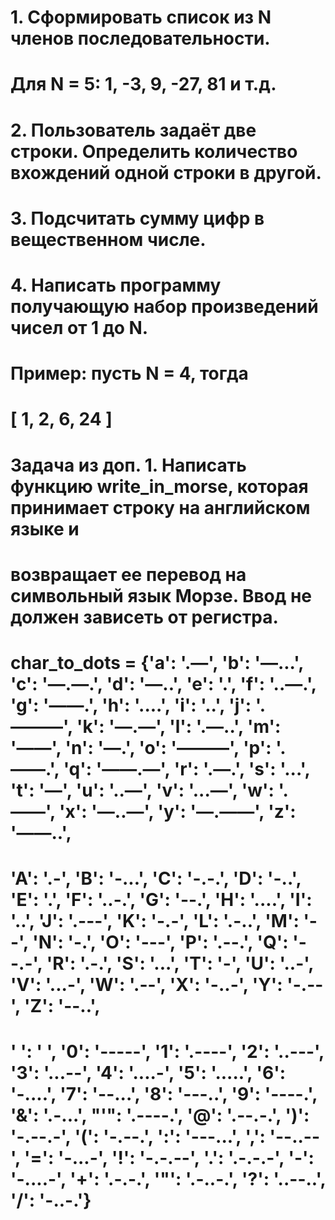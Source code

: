 # 1. Сформировать список из N членов последовательности.
# Для N = 5: 1, -3, 9, -27, 81 и т.д.

# 2. Пользователь задаёт две строки. Определить количество вхождений одной строки в другой.

# 3. Подсчитать сумму цифр в вещественном числе.

# 4. Написать программу получающую набор произведений чисел от 1 до N.
# Пример: пусть N = 4, тогда
# [ 1, 2, 6, 24 ]

# Задача из доп. 1. Написать функцию write_in_morse, которая принимает строку на английском языке и 
# возвращает ее перевод на символьный язык Морзе. Ввод не должен зависеть от регистра.
# char_to_dots = {'a': '.—', 'b': '—...', 'c': '—.—.', 'd': '—..', 'e': '.', 'f': '..—.', 'g': '——.', 'h': '....', 'i': '..', 'j': '.———', 'k': '—.—', 'l': '.—..', 'm': '——', 'n': '—.', 'o': '———', 'p': '.——.', 'q': '——.—', 'r': '.—.', 's': '...', 't': '—', 'u': '..—', 'v': '...—', 'w': '.——', 'x': '—..—', 'y': '—.——', 'z': '——..', 
#                 'A': '.-', 'B': '-...', 'C': '-.-.', 'D': '-..', 'E': '.', 'F': '..-.', 'G': '--.', 'H': '....', 'I': '..', 'J': '.---', 'K': '-.-', 'L': '.-..', 'M': '--', 'N': '-.', 'O': '---', 'P': '.--.', 'Q': '--.-', 'R': '.-.', 'S': '...', 'T': '-', 'U': '..-', 'V': '...-', 'W': '.--', 'X': '-..-', 'Y': '-.--', 'Z': '--..', 
#                 ' ': ' ', '0': '-----', '1': '.----', '2': '..---', '3': '...--', '4': '....-', '5': '.....', '6': '-....', '7': '--...', '8': '---..', '9': '----.', '&': '.-...', "'": '.----.', '@': '.--.-.', ')': '-.--.-', '(': '-.--.', ':': '---...', ',': '--..--', '=': '-...-', '!': '-.-.--', '.': '.-.-.-', '-': '-....-', '+': '.-.-.', '"': '.-..-.', '?': '..--..', '/': '-..-.'}